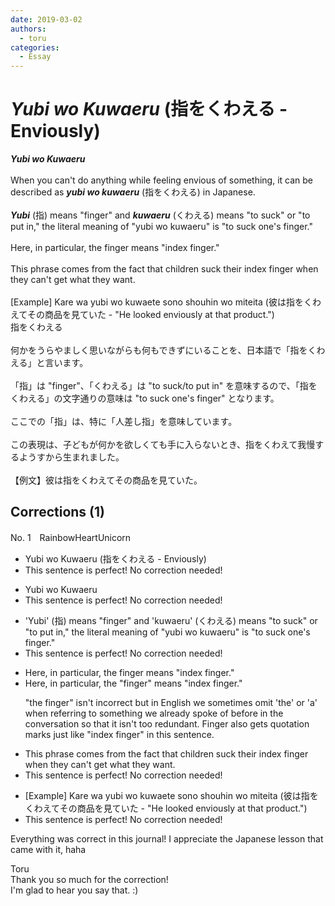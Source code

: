 ```yaml
---
date: 2019-03-02
authors:
  - toru
categories:
  - Essay
---
```


<h1 id="subject_show"><strong><em>Yubi wo Kuwaeru</strong></em> (指をくわえる - Enviously)</h1>
<div class="date" hidden>Mar 2, 2019 23:53</div>
<div id="post"><div id="body_show_ori">
<strong><em>Yubi wo Kuwaeru</strong></em><br/><br/>When you can't do anything while feeling envious of something, it can be described as <strong><em>yubi wo kuwaeru</em></strong> (指をくわえる) in Japanese.<br/><br/><strong><em>Yubi</em></strong> (指) means "finger" and <strong><em>kuwaeru</em></strong> (くわえる) means "to suck" or "to put in," the literal meaning of "yubi wo kuwaeru" is "to suck one's finger."<br/><br/>Here, in particular, the finger means "index finger."<br/><br/>This phrase comes from the fact that children suck their index finger when they can't get what they want.<br/><br/>[Example] Kare wa yubi wo kuwaete sono shouhin wo miteita (彼は指をくわえてその商品を見ていた - "He looked enviously at that product.")
</div></div>

<!-- more -->

<div id="post_ja"><div id="body_show_mo">
指をくわえる<br/><br/>何かをうらやましく思いながらも何もできずにいることを、日本語で「指をくわえる」と言います。<br/><br/>「指」は "finger"、「くわえる」は "to suck/to put in" を意味するので、「指をくわえる」の文字通りの意味は "to suck one's finger" となります。<br/><br/>ここでの「指」は、特に「人差し指」を意味しています。<br/><br/>この表現は、子どもが何かを欲しくても手に入らないとき、指をくわえて我慢するようすから生まれました。<br/><br/>【例文】彼は指をくわえてその商品を見ていた。
</div></div>

## Corrections (1)
<div id="block"><div class="first_name"> No. 1　<span class="just_name">RainbowHeartUnicorn</span></div><div id="block2">
<ul class="correction_field">
<li class="incorrect">Yubi wo Kuwaeru (指をくわえる - Enviously)</li>
<li class="corrected perfect">This sentence is perfect! No correction needed!</li>
</ul>
<ul class="correction_field">
<li class="incorrect">Yubi wo Kuwaeru</li>
<li class="corrected perfect">This sentence is perfect! No correction needed!</li>
</ul>
<ul class="correction_field">
<li class="incorrect">'Yubi' (指) means "finger" and 'kuwaeru' (くわえる) means "to suck" or "to put in," the literal meaning of "yubi wo kuwaeru" is "to suck one's finger."</li>
<li class="corrected perfect">This sentence is perfect! No correction needed!</li>
</ul>
<ul class="correction_field">
<li class="incorrect">Here, in particular, the finger means "index finger."</li>
<li class="corrected correct">
Here, in particular, <span class="f_blue"><span class="sline">the </span>"</span>finger<span class="f_blue">"</span> means "index finger."
<p class="correction_comment">"the finger" isn't incorrect but in English we sometimes omit 'the' or 'a' when referring to something we already spoke of before in the conversation so that it isn't too redundant. Finger also gets quotation marks just like "index finger" in this sentence.</p>
</li>
</ul>
<ul class="correction_field">
<li class="incorrect">This phrase comes from the fact that children suck their index finger when they can't get what they want.</li>
<li class="corrected perfect">This sentence is perfect! No correction needed!</li>
</ul>
<ul class="correction_field">
<li class="incorrect">[Example] Kare wa yubi wo kuwaete sono shouhin wo miteita (彼は指をくわえてその商品を見ていた - "He looked enviously at that product.")</li>
<li class="corrected perfect">This sentence is perfect! No correction needed!</li>
</ul>
<p class="comment_small">
 Everything was correct in this journal! I appreciate the Japanese lesson that came with it, haha
</p>

</div><div class="name"><span class="just_name">Toru</span><br>
Thank you so much for the correction!<br/>I'm glad to hear you say that. :)
</div>
</div>
